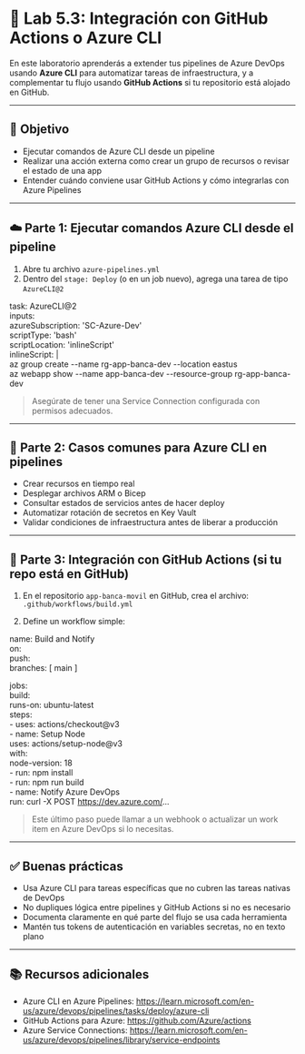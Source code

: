 # 🧪 Lab 5.3: Integración con GitHub Actions o Azure CLI

En este laboratorio aprenderás a extender tus pipelines de Azure DevOps usando **Azure CLI** para automatizar tareas de infraestructura, y a complementar tu flujo usando **GitHub Actions** si tu repositorio está alojado en GitHub.

---

## 🎯 Objetivo

- Ejecutar comandos de Azure CLI desde un pipeline  
- Realizar una acción externa como crear un grupo de recursos o revisar el estado de una app  
- Entender cuándo conviene usar GitHub Actions y cómo integrarlas con Azure Pipelines

---

## ☁️ Parte 1: Ejecutar comandos Azure CLI desde el pipeline

1. Abre tu archivo `azure-pipelines.yml`  
2. Dentro del `stage: Deploy` (o en un job nuevo), agrega una tarea de tipo `AzureCLI@2`

task: AzureCLI@2  
inputs:  
  azureSubscription: 'SC-Azure-Dev'  
  scriptType: 'bash'  
  scriptLocation: 'inlineScript'  
  inlineScript: |  
    az group create --name rg-app-banca-dev --location eastus  
    az webapp show --name app-banca-dev --resource-group rg-app-banca-dev

> Asegúrate de tener una Service Connection configurada con permisos adecuados.

---

## 🧪 Parte 2: Casos comunes para Azure CLI en pipelines

- Crear recursos en tiempo real  
- Desplegar archivos ARM o Bicep  
- Consultar estados de servicios antes de hacer deploy  
- Automatizar rotación de secretos en Key Vault  
- Validar condiciones de infraestructura antes de liberar a producción

---

## 🧩 Parte 3: Integración con GitHub Actions (si tu repo está en GitHub)

1. En el repositorio `app-banca-movil` en GitHub, crea el archivo:  
`.github/workflows/build.yml`

2. Define un workflow simple:

name: Build and Notify  
on:  
  push:  
    branches: [ main ]

jobs:  
  build:  
    runs-on: ubuntu-latest  
    steps:  
      - uses: actions/checkout@v3  
      - name: Setup Node  
        uses: actions/setup-node@v3  
        with:  
          node-version: 18  
      - run: npm install  
      - run: npm run build  
      - name: Notify Azure DevOps  
        run: curl -X POST https://dev.azure.com/...

> Este último paso puede llamar a un webhook o actualizar un work item en Azure DevOps si lo necesitas.

---

## ✅ Buenas prácticas

- Usa Azure CLI para tareas específicas que no cubren las tareas nativas de DevOps  
- No dupliques lógica entre pipelines y GitHub Actions si no es necesario  
- Documenta claramente en qué parte del flujo se usa cada herramienta  
- Mantén tus tokens de autenticación en variables secretas, no en texto plano

---

## 📚 Recursos adicionales

- Azure CLI en Azure Pipelines: https://learn.microsoft.com/en-us/azure/devops/pipelines/tasks/deploy/azure-cli  
- GitHub Actions para Azure: https://github.com/Azure/actions  
- Azure Service Connections: https://learn.microsoft.com/en-us/azure/devops/pipelines/library/service-endpoints

